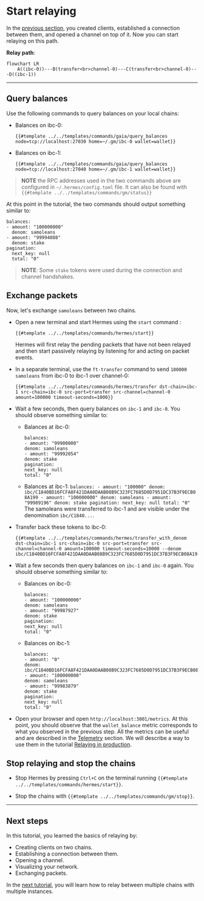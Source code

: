 # Start relaying

In the [previous section](./add-a-new-relay-path.md), you created clients,
established a connection between them, and opened a channel on top of it. Now
you can start relaying on this path.

**Relay path**:

```mermaid
flowchart LR
    A((ibc-0))---B(transfer<br>channel-0)---C(transfer<br>channel-0)---D((ibc-1))
```

***

## Query balances

Use the following commands to query balances on your local chains:

- Balances on ibc-0:

  ```shell
  {{#template ../../templates/commands/gaia/query_balances node=tcp://localhost:27030 home=~/.gm/ibc-0 wallet=wallet}}
  ```

- Balances on ibc-1:

  ```shell
  {{#template ../../templates/commands/gaia/query_balances node=tcp://localhost:27040 home=~/.gm/ibc-1 wallet=wallet}}
  ```

> **NOTE** the RPC addresses used in the two commands above are configured in
> `~/.hermes/config.toml` file. It can also be found with
> `{{#template ../../templates/commands/gm/status}}`

At this point in the tutorial, the two commands should output something similar
to:

```
balances:
- amount: "100000000"
  denom: samoleans
- amount: "99994088"
  denom: stake
pagination:
  next_key: null
  total: "0"
```

> **NOTE**: Some `stake` tokens were used during the connection and channel
> handshakes.

## Exchange packets

Now, let's exchange `samoleans` between two chains.

- Open a new terminal and start Hermes using the `start` command :

  ```shell
  {{#template ../../templates/commands/hermes/start}}
  ```

  Hermes will first relay the pending packets that have not been relayed and
  then start passively relaying by listening for and acting on packet events.

- In a separate terminal, use the `ft-transfer` command to send
  `100000 samoleans` from ibc-0 to ibc-1 over channel-0:

  ```shell
  {{#template ../../templates/commands/hermes/transfer dst-chain=ibc-1 src-chain=ibc-0 src-port=transfer src-channel=channel-0 amount=100000 timeout-seconds=1000}}
  ```

- Wait a few seconds, then query balances on `ibc-1` and `ibc-0`. You should
  observe something similar to:

  - Balances at ibc-0:
    ```
    balances:
    - amount: "99900000"
    denom: samoleans
    - amount: "99992054"
    denom: stake
    pagination:
    next_key: null
    total: "0"
    ```
  - Balances at ibc-1:
    `balances: - amount: "100000" denom: ibc/C1840BD16FCFA8F421DAA0DAAB08B9C323FC7685D0D7951DC37B3F9ECB08A199 - amount: "100000000" denom: samoleans - amount: "99989196" denom: stake pagination: next_key: null total: "0"`
    The samoleans were transferred to ibc-1 and are visible under the
    denomination `ibc/C1840...`.

- Transfer back these tokens to ibc-0:
  ```shell
  {{#template ../../templates/commands/hermes/transfer_with_denom dst-chain=ibc-1 src-chain=ibc-0 src-port=transfer src-channel=channel-0 amount=100000 timeout-seconds=10000 --denom ibc/C1840BD16FCFA8F421DAA0DAAB08B9C323FC7685D0D7951DC37B3F9ECB08A199}}
  ```

- Wait a few seconds then query balances on `ibc-1` and `ibc-0` again. You
  should observe something similar to:
  - Balances on ibc-0:
    ```
    balances:
    - amount: "100000000"
    denom: samoleans
    - amount: "99987927"
    denom: stake
    pagination:
    next_key: null
    total: "0"
    ```
  - Balances on ibc-1:
    ```
    balances:
    - amount: "0"
    denom: ibc/C1840BD16FCFA8F421DAA0DAAB08B9C323FC7685D0D7951DC37B3F9ECB08A199
    - amount: "100000000"
    denom: samoleans
    - amount: "99983879"
    denom: stake
    pagination:
    next_key: null
    total: "0"
    ```

- Open your browser and open `http://localhost:3001/metrics`. At this point, you
  should observe that the `wallet_balance` metric corresponds to what you
  observed in the previous step. All the metrics can be useful and are described
  in the [Telemetry](../../documentation/telemetry/index.md) section. We will
  describe a way to use them in the tutorial
  [Relaying in production](../production/index.md).

## Stop relaying and stop the chains

- Stop Hermes by pressing `Ctrl+C` on the terminal running
  `{{#template ../../templates/commands/hermes/start}}`.

- Stop the chains with `{{#template ../../templates/commands/gm/stop}}`.

***

## Next steps

In this tutorial, you learned the basics of relaying by:

- Creating clients on two chains.
- Establishing a connection between them.
- Opening a channel.
- Visualizing your network.
- Exchanging packets.

In the [next tutorial](../more-chains/index.md), you will learn how to relay
between multiple chains with multiple instances.
